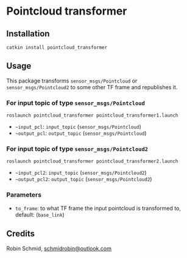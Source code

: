 # Pointcloud transformer

## Installation

``
catkin install pointcloud_transformer
``

## Usage
This package transforms `sensor_msgs/Pointcloud` or `sensor_msgs/Pointcloud2` to some other 
TF frame and republishes it.
### For input topic of type `sensor_msgs/Pointcloud`
``
roslaunch pointcloud_transformer pointcloud_transformer1.launch
``
* `~input_pcl`: `input_topic` (`sensor_msgs/Pointcloud`)
* `~output_pcl`: `output_topic` (`sensor_msgs/Pointcloud`) 

### For input topic of type `sensor_msgs/Pointcloud2`
``
roslaunch pointcloud_transformer pointcloud_transformer2.launch
``
* `~input_pcl2`: `input_topic` (`sensor_msgs/Pointcloud2`)
* `~output_pcl2`: `output_topic` (`sensor_msgs/Pointcloud2`) 

### Parameters
* `to_frame`: to what TF frame the input pointcloud is transformed to, default: (`base_link`)


## Credits
Robin Schmid, schmidrobin@outlook.com
